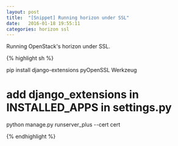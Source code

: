 ```yaml
---
layout: post
title:  "[Snippet] Running horizon under SSL"
date:   2016-01-18 19:55:11
categories: horizon ssl
---
```


Running OpenStack's horizon under SSL.


{% highlight sh %}

pip install django-extensions pyOpenSSL Werkzeug

# add django_extensions in INSTALLED_APPS in settings.py

python manage.py runserver_plus --cert cert

{% endhighlight %}
